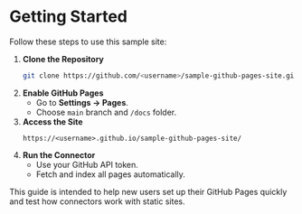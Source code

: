 # Getting Started

Follow these steps to use this sample site:

1. **Clone the Repository**
   ```bash
   git clone https://github.com/<username>/sample-github-pages-site.git
   ```
2. **Enable GitHub Pages**
   - Go to **Settings → Pages**.
   - Choose `main` branch and `/docs` folder.
3. **Access the Site**
   ```
   https://<username>.github.io/sample-github-pages-site/
   ```
4. **Run the Connector**
   - Use your GitHub API token.
   - Fetch and index all pages automatically.

This guide is intended to help new users set up their GitHub Pages quickly and test how connectors work with static sites.
